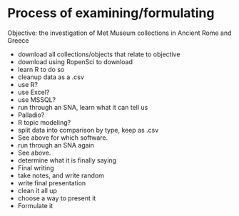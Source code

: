 # Process of examining/formulating

Objective: the investigation of Met Museum collections in Ancient Rome and Greece

 - download all collections/objects that relate to objective
  - download using RopenSci to download
   - learn R to do so
 - cleanup data as a .csv
  - use R?
  - use Excel?
  - use MSSQL?
 - run through an SNA, learn what it can tell us
  - Palladio?
  - R topic modeling?
 - split data into comparison by type, keep as .csv
  - See above for which software.
 - run through an SNA again
  - See above.
 - determine what it is finally saying
  - Final writing
   - take notes, and write random
 - write final presentation
  - clean it all up
  - choose a way to present it
  - Formulate it
